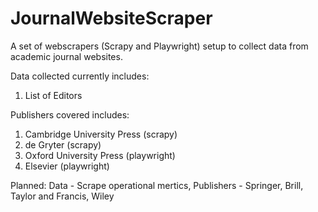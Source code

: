 # JournalWebsiteScraper
A set of webscrapers (Scrapy and Playwright) setup to collect data from academic journal websites.

Data collected currently includes:
1. List of Editors

Publishers covered includes:
1. Cambridge University Press (scrapy)
2. de Gryter (scrapy)
3. Oxford University Press (playwright)
4. Elsevier (playwright)


Planned: Data - Scrape operational mertics, Publishers - Springer, Brill, Taylor and Francis, Wiley
